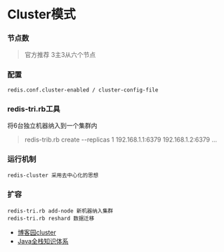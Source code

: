 # Cluster模式

### 节点数

>  官方推荐 3主3从六个节点

### 配置
```
redis.conf.cluster-enabled / cluster-config-file
```

### redis-tri.rb工具

将6台独立机器纳入到一个集群内

> redis-trib.rb create --replicas 1 192.168.1.1:6379 192.168.1.2:6379 ...

### 运行机制
```
redis-cluster 采用去中心化的思想
```

### 扩容
```
redis-tri.rb add-node 新机器纳入集群
redis-tri.rb reshard 数据迁移
```

- [博客园cluster](https://www.cnblogs.com/jian0110/p/14002555.html)
- [Java全栈知识体系](https://pdai.tech/md/db/nosql-redis/db-redis-x-cluster.html)